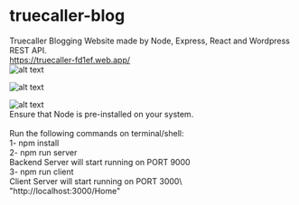 # truecaller-blog
Truecaller Blogging Website made by Node, Express, React and Wordpress REST API.\
https://truecaller-fd1ef.web.app/ \
![alt text](https://firebasestorage.googleapis.com/v0/b/socialapp-9972a.appspot.com/o/10.PNG?alt=media&token=f03c7b3c-6630-4c44-88bb-7092025337d9/to/img.png)

![alt text](https://firebasestorage.googleapis.com/v0/b/socialapp-9972a.appspot.com/o/2.PNG?alt=media&token=4d9fbef5-8e2d-40c8-9fbf-2c22cc1556a3/to/img.png)

![alt text](https://firebasestorage.googleapis.com/v0/b/socialapp-9972a.appspot.com/o/3.PNG?alt=media&token=b75b7099-9b40-4a98-bec2-fa38440671cb/to/img.png)
\
Ensure that Node is pre-installed on your system. \
\
Run the following commands on terminal/shell:\
1- npm install\
2- npm run server\
   Backend Server will start running on PORT 9000\
3- npm run client\
   Client Server will start running on PORT 3000\ 
   "http://localhost:3000/Home"
